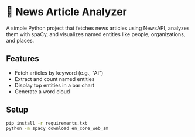 # 📰 News Article Analyzer

A simple Python project that fetches news articles using NewsAPI, analyzes them with spaCy, and visualizes named entities like people, organizations, and places.

## Features
- Fetch articles by keyword (e.g., "AI")
- Extract and count named entities
- Display top entities in a bar chart
- Generate a word cloud

## Setup

```bash
pip install -r requirements.txt
python -m spacy download en_core_web_sm
